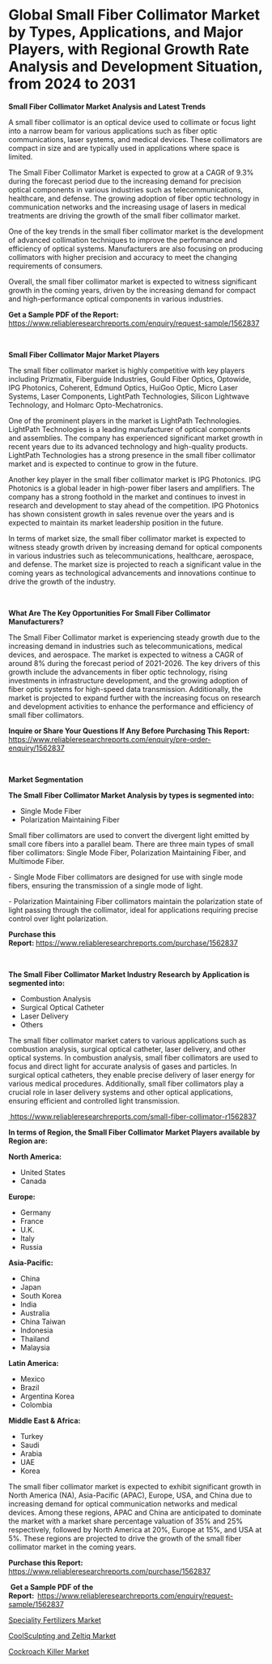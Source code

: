 <p><h1>Global Small Fiber Collimator Market by Types, Applications, and Major Players, with Regional Growth Rate Analysis and Development Situation, from 2024 to 2031</h1></p><p><strong>Small Fiber Collimator Market Analysis and Latest Trends</strong></p>
<p><p>A small fiber collimator is an optical device used to collimate or focus light into a narrow beam for various applications such as fiber optic communications, laser systems, and medical devices. These collimators are compact in size and are typically used in applications where space is limited.</p><p>The Small Fiber Collimator Market is expected to grow at a CAGR of 9.3% during the forecast period due to the increasing demand for precision optical components in various industries such as telecommunications, healthcare, and defense. The growing adoption of fiber optic technology in communication networks and the increasing usage of lasers in medical treatments are driving the growth of the small fiber collimator market.</p><p>One of the key trends in the small fiber collimator market is the development of advanced collimation techniques to improve the performance and efficiency of optical systems. Manufacturers are also focusing on producing collimators with higher precision and accuracy to meet the changing requirements of consumers.</p><p>Overall, the small fiber collimator market is expected to witness significant growth in the coming years, driven by the increasing demand for compact and high-performance optical components in various industries.</p></p>
<p><strong>Get a Sample PDF of the Report:&nbsp;</strong> <a href="https://www.reliableresearchreports.com/enquiry/request-sample/1562837">https://www.reliableresearchreports.com/enquiry/request-sample/1562837</a></p>
<p>&nbsp;</p>
<p><strong>Small Fiber Collimator Major Market Players</strong></p>
<p><p>The small fiber collimator market is highly competitive with key players including Prizmatix, Fiberguide Industries, Gould Fiber Optics, Optowide, IPG Photonics, Coherent, Edmund Optics, HuiGoo Optic, Micro Laser Systems, Laser Components, LightPath Technologies, Silicon Lightwave Technology, and Holmarc Opto-Mechatronics.</p><p>One of the prominent players in the market is LightPath Technologies. LightPath Technologies is a leading manufacturer of optical components and assemblies. The company has experienced significant market growth in recent years due to its advanced technology and high-quality products. LightPath Technologies has a strong presence in the small fiber collimator market and is expected to continue to grow in the future.</p><p>Another key player in the small fiber collimator market is IPG Photonics. IPG Photonics is a global leader in high-power fiber lasers and amplifiers. The company has a strong foothold in the market and continues to invest in research and development to stay ahead of the competition. IPG Photonics has shown consistent growth in sales revenue over the years and is expected to maintain its market leadership position in the future.</p><p>In terms of market size, the small fiber collimator market is expected to witness steady growth driven by increasing demand for optical components in various industries such as telecommunications, healthcare, aerospace, and defense. The market size is projected to reach a significant value in the coming years as technological advancements and innovations continue to drive the growth of the industry.</p></p>
<p>&nbsp;</p>
<p><strong>What Are The Key Opportunities For Small Fiber Collimator Manufacturers?</strong></p>
<p><p>The Small Fiber Collimator market is experiencing steady growth due to the increasing demand in industries such as telecommunications, medical devices, and aerospace. The market is expected to witness a CAGR of around 8% during the forecast period of 2021-2026. The key drivers of this growth include the advancements in fiber optic technology, rising investments in infrastructure development, and the growing adoption of fiber optic systems for high-speed data transmission. Additionally, the market is projected to expand further with the increasing focus on research and development activities to enhance the performance and efficiency of small fiber collimators.</p></p>
<p><strong>Inquire or Share Your Questions If Any Before Purchasing This Report:</strong> <a href="https://www.reliableresearchreports.com/enquiry/pre-order-enquiry/1562837">https://www.reliableresearchreports.com/enquiry/pre-order-enquiry/1562837</a></p>
<p>&nbsp;</p>
<p><strong>Market Segmentation</strong></p>
<p><strong>The Small Fiber Collimator Market Analysis by types is segmented into:</strong></p>
<p><ul><li>Single Mode Fiber</li><li>Polarization Maintaining Fiber</li></ul></p>
<p><p>Small fiber collimators are used to convert the divergent light emitted by small core fibers into a parallel beam. There are three main types of small fiber collimators: Single Mode Fiber, Polarization Maintaining Fiber, and Multimode Fiber. </p><p>- Single Mode Fiber collimators are designed for use with single mode fibers, ensuring the transmission of a single mode of light. </p><p>- Polarization Maintaining Fiber collimators maintain the polarization state of light passing through the collimator, ideal for applications requiring precise control over light polarization.</p></p>
<p><strong>Purchase this Report:&nbsp;</strong><a href="https://www.reliableresearchreports.com/purchase/1562837">https://www.reliableresearchreports.com/purchase/1562837</a></p>
<p>&nbsp;</p>
<p><strong>The Small Fiber Collimator Market Industry Research by Application is segmented into:</strong></p>
<p><ul><li>Combustion Analysis</li><li>Surgical Optical Catheter</li><li>Laser Delivery</li><li>Others</li></ul></p>
<p><p>The small fiber collimator market caters to various applications such as combustion analysis, surgical optical catheter, laser delivery, and other optical systems. In combustion analysis, small fiber collimators are used to focus and direct light for accurate analysis of gases and particles. In surgical optical catheters, they enable precise delivery of laser energy for various medical procedures. Additionally, small fiber collimators play a crucial role in laser delivery systems and other optical applications, ensuring efficient and controlled light transmission.</p></p>
<p><a href="https://www.reliableresearchreports.com/small-fiber-collimator-r1562837">&nbsp;https://www.reliableresearchreports.com/small-fiber-collimator-r1562837</a></p>
<p><strong>In terms of Region, the Small Fiber Collimator Market Players available by Region are:</strong></p>
<p>
    <p> <strong> North America: </strong>
        <ul>
            <li>United States</li>
            <li>Canada</li>
        </ul>
        </p> 
    <p> <strong> Europe: </strong>
        <ul>
            <li>Germany</li>
            <li>France</li>
            <li>U.K.</li>
            <li>Italy</li>
            <li>Russia</li>
        </ul>
        </p> 
    <p> <strong> Asia-Pacific: </strong>
        <ul>
            <li>China</li>
            <li>Japan</li>
            <li>South Korea</li>
            <li>India</li>
            <li>Australia</li>
            <li>China Taiwan</li>
            <li>Indonesia</li>
            <li>Thailand</li>
            <li>Malaysia</li>
        </ul>
        </p> 
    <p> <strong> Latin America: </strong>
        <ul>
            <li>Mexico</li>
            <li>Brazil</li>
            <li>Argentina Korea</li>
            <li>Colombia</li>
        </ul>
        </p> 
    <p> <strong> Middle East & Africa: </strong>
        <ul>
            <li>Turkey</li>
            <li>Saudi</li>
            <li>Arabia</li>
            <li>UAE</li>
            <li>Korea</li>
        </ul>
    </p>
    </p>
<p><p>The small fiber collimator market is expected to exhibit significant growth in North America (NA), Asia-Pacific (APAC), Europe, USA, and China due to increasing demand for optical communication networks and medical devices. Among these regions, APAC and China are anticipated to dominate the market with a market share percentage valuation of 35% and 25% respectively, followed by North America at 20%, Europe at 15%, and USA at 5%. These regions are projected to drive the growth of the small fiber collimator market in the coming years.</p></p>
<p><strong>Purchase this Report: </strong><a href="https://www.reliableresearchreports.com/purchase/1562837">https://www.reliableresearchreports.com/purchase/1562837</a></p>
<p>&nbsp;<strong>Get a Sample PDF of the Report:&nbsp;&nbsp;</strong><a href="https://www.reliableresearchreports.com/enquiry/request-sample/1562837">https://www.reliableresearchreports.com/enquiry/request-sample/1562837</a></p>
<p><strong></strong></p>
<p><p><a href="https://silk-columnist-571.notion.site/Decoding-Speciality-Fertilizers-Market-Metrics-Market-Share-Trends-and-Growth-Patterns-ab9c20ea3aa6409f9092415f2f257476">Speciality Fertilizers Market</a></p><p><a href="https://flame-sidecar-702.notion.site/CoolSculpting-and-Zeltiq-Market-Share-Evolution-and-Market-Growth-Trends-2024-2031-b3622e21f1eb49a1be149d9ca09f21bd">CoolSculpting and Zeltiq Market</a></p><p><a href="https://full-wildebeest-80b.notion.site/Cockroach-Killer-Market-Exploring-Market-Share-Market-Trends-and-Future-Growth-ca03e20028c248a9a607fd331f3410ca">Cockroach Killer Market</a></p></p>
